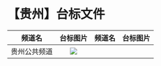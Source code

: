 # 【贵州】台标文件
|频道名|台标图片|频道名|台标图片|
|:---:|:---:|:---:|:---:|
|贵州公共频道|<img src="https://raw.githubusercontent.com/wanglindl/TVLogo/main/img/Guizhou1.png">|
